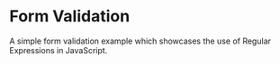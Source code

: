 # Form Validation

A simple form validation example which showcases the use of Regular Expressions in JavaScript.